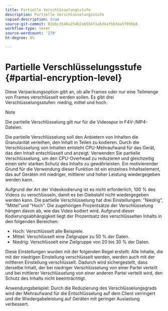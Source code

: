 ```yaml
---
title: Partielle Verschlüsselungsstufe
description: Partielle Verschlüsselungsstufe
copied-description: true
source-git-commit: 02ebc3548a254b2a6554f1ab34afbb3ea5f09bb8
workflow-type: tm+mt
source-wordcount: '279'
ht-degree: 0%

---
```


# Partielle Verschlüsselungsstufe {#partial-encryption-level}

Diese Verpackungsoption gibt an, ob alle Frames oder nur eine Teilmenge von Frames verschlüsselt werden sollen. Es gibt drei Verschlüsselungsstufen: niedrig, mittel und hoch.

>[!NOTE]
>
>Die partielle Verschlüsselung gilt nur für die Videospur in F4V-/MP4-Dateien.

Die partielle Verschlüsselung soll den Anbietern von Inhalten die Granularität verleihen, den Inhalt in Teilen zu kodieren. Durch die Verschlüsselung von Inhalten entsteht CPU-Mehraufwand für das Gerät, das den Inhalt entschlüsselt und anzeigt. Verwenden Sie partielle Verschlüsselung, um den CPU-Overhead zu reduzieren und gleichzeitig einen sehr starken Schutz des Inhalts zu gewährleisten. Ein motivierender Grund für die Verwendung dieser Funktion ist ein einzelnes Inhaltselement, das auf Geräten mit niedriger, mittlerer und hoher Leistung wiedergegeben werden kann.

Aufgrund der Art der Videokodierung ist es nicht erforderlich, 100 % des Videos zu verschlüsseln, damit es bei Diebstahl nicht wiedergegeben werden kann. Die partielle Verschlüsselung hat drei Einstellungen: &quot;Niedrig&quot;, &quot;Mittel&quot;und &quot;Hoch&quot;. Die zugehörigen Prozentsätze der Verschlüsselung hängen davon ab, wie das Video kodiert wird. Aufgrund dieser Kodierungsabhängigkeit liegt der Prozentsatz des verschlüsselten Inhalts in den folgenden Bereichen:

* Hoch: Verschlüsselt alle Beispiele.
* Mittel: Verschlüsselt eine Zielgruppe zu 50 % der Daten.
* Niedrig: Verschlüsselt eine Zielgruppe von 20 bis 30 % der Daten.

Diese Einstellungen wurden mit der folgenden Regel erstellt: Alle Inhalte, die mit der niedrigen Einstellung verschlüsselt werden, werden auch mit der mittleren Einstellung verschlüsselt. Dadurch wird sichergestellt, dass derselbe Inhalt, der bei niedriger Verschlüsselung von einer Partei verteilt und bei mittlerer Verschlüsselung von einer anderen Partei verteilt wird, den Schutz des Inhalts nicht beeinträchtigt.

Anwendungsbeispiel: Durch die Reduzierung des Verschlüsselungsgrads wird der Mehraufwand für die Entschlüsselung auf dem Client verringert und die Wiedergabeleistung auf Geräten mit geringer Auslastung verbessert.
